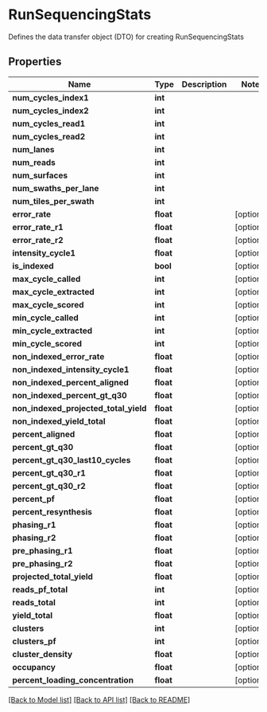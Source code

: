 # RunSequencingStats

Defines the data transfer object (DTO) for creating RunSequencingStats
## Properties
Name | Type | Description | Notes
------------ | ------------- | ------------- | -------------
**num_cycles_index1** | **int** |  | 
**num_cycles_index2** | **int** |  | 
**num_cycles_read1** | **int** |  | 
**num_cycles_read2** | **int** |  | 
**num_lanes** | **int** |  | 
**num_reads** | **int** |  | 
**num_surfaces** | **int** |  | 
**num_swaths_per_lane** | **int** |  | 
**num_tiles_per_swath** | **int** |  | 
**error_rate** | **float** |  | [optional] 
**error_rate_r1** | **float** |  | [optional] 
**error_rate_r2** | **float** |  | [optional] 
**intensity_cycle1** | **float** |  | [optional] 
**is_indexed** | **bool** |  | [optional] 
**max_cycle_called** | **int** |  | [optional] 
**max_cycle_extracted** | **int** |  | [optional] 
**max_cycle_scored** | **int** |  | [optional] 
**min_cycle_called** | **int** |  | [optional] 
**min_cycle_extracted** | **int** |  | [optional] 
**min_cycle_scored** | **int** |  | [optional] 
**non_indexed_error_rate** | **float** |  | [optional] 
**non_indexed_intensity_cycle1** | **float** |  | [optional] 
**non_indexed_percent_aligned** | **float** |  | [optional] 
**non_indexed_percent_gt_q30** | **float** |  | [optional] 
**non_indexed_projected_total_yield** | **float** |  | [optional] 
**non_indexed_yield_total** | **float** |  | [optional] 
**percent_aligned** | **float** |  | [optional] 
**percent_gt_q30** | **float** |  | [optional] 
**percent_gt_q30_last10_cycles** | **float** |  | [optional] 
**percent_gt_q30_r1** | **float** |  | [optional] 
**percent_gt_q30_r2** | **float** |  | [optional] 
**percent_pf** | **float** |  | [optional] 
**percent_resynthesis** | **float** |  | [optional] 
**phasing_r1** | **float** |  | [optional] 
**phasing_r2** | **float** |  | [optional] 
**pre_phasing_r1** | **float** |  | [optional] 
**pre_phasing_r2** | **float** |  | [optional] 
**projected_total_yield** | **float** |  | [optional] 
**reads_pf_total** | **int** |  | [optional] 
**reads_total** | **int** |  | [optional] 
**yield_total** | **float** |  | [optional] 
**clusters** | **int** |  | [optional] 
**clusters_pf** | **int** |  | [optional] 
**cluster_density** | **float** |  | [optional] 
**occupancy** | **float** |  | [optional] 
**percent_loading_concentration** | **float** |  | [optional] 

[[Back to Model list]](../README.md#documentation-for-models) [[Back to API list]](../README.md#documentation-for-api-endpoints) [[Back to README]](../README.md)


